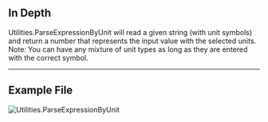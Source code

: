 ## In Depth
Utilities.ParseExpressionByUnit will read a given string (with unit symbols) and return a number that represents the input value with the selected units. Note: You can have any mixture of unit types as long as they are entered with the correct symbol.
___
## Example File

![Utilities.ParseExpressionByUnit](./DynamoUnits.Utilities.ParseExpressionByUnit_img.png)
